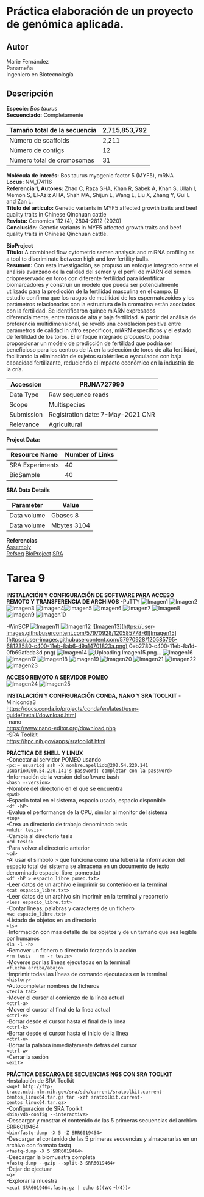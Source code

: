# Práctica elaboración de un proyecto de genómica aplicada.

## Autor
Marie Fernández  
Panameña  
Ingeniero en Biotecnología  

## Descripción
**Especie:** _Bos taurus_  
**Secuenciado:** Completamente  

| Tamaño total de la secuencia | 2,715,853,792 | 
| ------------- | ------------- |
| Número de scaffolds | 2,211 |  
| Número de contigs  | 12 |  
| Número total de cromosomas | 31 |  

**Molécula de interés:** Bos taurus myogenic factor 5 (MYF5), mRNA  
**Locus:** NM_174116  
**Referencia 1, Autores:** Zhao C, Raza SHA, Khan R, Sabek A, Khan S, Ullah I, Memon S,
            El-Aziz AHA, Shah MA, Shijun L, Wang L, Liu X, Zhang Y, Gui L and
            Zan L.  
**Título del artículo:** Genetic variants in MYF5 affected growth traits and beef quality
            traits in Chinese Qinchuan cattle  
**Revista:** Genomics 112 (4), 2804-2812 (2020)  
 **Conclusión:** Genetic variants in MYF5 affected growth traits and beef
            quality traits in Chinese Qinchuan cattle.  
            
**BioProject**  
**Título:** A combined flow cytometric semen analysis and miRNA profiling as a tool to discriminate between high and low fertility bulls.  
**Resumen:** Con esta investigación, se propuso un enfoque integrado entre el análisis avanzado de la calidad del semen y el perfil de miARN del semen criopreservado en toros con diferente fertilidad para identificar biomarcadores y construir un modelo que pueda ser potencialmente utilizado para la predicción de la fertilidad masculina en el campo. El estudio confirma que los rasgos de motilidad de los espermatozoides y los parámetros relacionados con la estructura de la cromatina están asociados con la fertilidad. Se identificaron quince miARN expresados diferencialmente, entre toros de alta y baja fertilidad. A partir del análisis de preferencia multidimensional, se reveló una correlación positiva entre parámetros de calidad in vitro específicos, miARN específicos y el estado de fertilidad de los toros. El enfoque integrado propuesto, podría proporcionar un modelo de predicción de fertilidad que podría ser beneficioso para los centros de IA en la selección de toros de alta fertilidad, facilitando la eliminación de sujetos subfértiles o eyaculados con baja capacidad fertilizante, reduciendo el impacto económico en la industria de la cría.  

| Accession	| PRJNA727990 |  
| --------- | --------- |  
| Data Type	| Raw sequence reads |  
| Scope | Multispecies |  
| Submission | Registration date: 7-May-2021 CNR |  
| Relevance | Agricultural |  

**Project Data:**  

| Resource Name | Number of Links |  
| ------ | ------- |  
| SRA Experiments | 40 |  
| BioSample | 40 |  

**SRA Data Details**  

| Parameter	| Value | 
| ------- | ------- |
| Data volume | Gbases	8 |  
| Data volume | Mbytes	3104 |  

**Referencias**  
[Assembly](https://www.ncbi.nlm.nih.gov/assembly/GCF_002263795.1)  
[Refseq](https://www.ncbi.nlm.nih.gov/nuccore/NM_174116.1) 
[BioProject](https://www.ncbi.nlm.nih.gov/bioproject/727990)
[SRA](https://www.ncbi.nlm.nih.gov/sra/SRX10826180[accn])

# Tarea 9  

**INSTALACIÓN Y CONFIGURACIÓN DE SOFTWARE PARA ACCESO REMOTO Y TRANSFERENCIA DE ARCHIVOS**
-PuTTY
![Imagen1](https://user-images.githubusercontent.com/57970928/120585691-39945a80-c400-11eb-9df2-d1a3b40b0e55.png)
![Imagen2](https://user-images.githubusercontent.com/57970928/120585694-3c8f4b00-c400-11eb-9399-37feeef9b913.png)
![Imagen3](https://user-images.githubusercontent.com/57970928/120585705-40bb6880-c400-11eb-9986-3aa324e91c87.png)
![Imagen4](https://user-images.githubusercontent.com/57970928/120585707-41ec9580-c400-11eb-9a41-482c962edaa1.png)![Imagen5](https://user-images.githubusercontent.com/57970928/120585714-444eef80-c400-11eb-96e0-434ff39880f7.png)
![Imagen6](https://user-images.githubusercontent.com/57970928/120585719-46b14980-c400-11eb-90be-778fb27b29fb.png)
![Imagen7](https://user-images.githubusercontent.com/57970928/120585723-47e27680-c400-11eb-9908-9c5177bd568e.png)
![Imagen8](https://user-images.githubusercontent.com/57970928/120585730-49ac3a00-c400-11eb-8e0a-38391b6c2595.png)
![Imagen9](https://user-images.githubusercontent.com/57970928/120585733-4add6700-c400-11eb-8bf2-abcd75f8a378.png)
![Imagen10](https://user-images.githubusercontent.com/57970928/120585734-4c0e9400-c400-11eb-875c-4b018b43094c.png)

-WinSCP
![Imagen11](https://user-images.githubusercontent.com/57970928/120585770-5d57a080-c400-11eb-86a6-68ffa7c62471.png)
![Imagen12](https://user-images.githubusercontent.com/57970928/120585774-60529100-c400-11eb-9634-1968bcce380a.png)
![Imagen13](https://user-images.githubusercontent.com/57970928/120585778-6![Imagen15](https://user-images.githubusercontent.com/57970928/120585795-68123580-c400-11eb-8ab6-d9a14701823a.png)
0eb2780-c400-11eb-8a1d-0fb69afeda3d.png)
![Imagen14](https://user-images.githubusercontent.com/57970928/120585779-6183be00-c400-11eb-8aa9-ddca9cda9887.png)
![Uploading Imagen15.png…]()
![Imagen16](https://user-images.githubusercontent.com/57970928/120585804-6c3e5300-c400-11eb-9bc9-b6a33ee8aa98.png)
![Imagen17](https://user-images.githubusercontent.com/57970928/120585808-6d6f8000-c400-11eb-91e0-e28760ca8fc1.png)
![Imagen18](https://user-images.githubusercontent.com/57970928/120585812-6f394380-c400-11eb-99c9-59d6c85f16c6.png)
![Imagen19](https://user-images.githubusercontent.com/57970928/120585818-719b9d80-c400-11eb-81f3-2da5c1e3986b.png)
![Imagen20](https://user-images.githubusercontent.com/57970928/120585820-72343400-c400-11eb-9463-37f21dd22cc5.png)
![Imagen21](https://user-images.githubusercontent.com/57970928/120585824-752f2480-c400-11eb-8d92-028516ae60a7.png)
![Imagen22](https://user-images.githubusercontent.com/57970928/120585830-76f8e800-c400-11eb-9343-e6ee7d4b67cf.png)
![Imagen23](https://user-images.githubusercontent.com/57970928/120585835-78c2ab80-c400-11eb-8863-1d70e1b7e9a2.png)

**ACCESO REMOTO A SERVIDOR POMEO**  
![Imagen24](https://user-images.githubusercontent.com/57970928/120585872-87a95e00-c400-11eb-9f70-234a6dbe8a89.png)
![Imagen25](https://user-images.githubusercontent.com/57970928/120585878-89732180-c400-11eb-988b-babb04fd919c.png)

**INSTALACIÓN Y CONFIGURACIÓN CONDA, NANO Y SRA TOOLKIT**
-Miniconda3  
https://docs.conda.io/projects/conda/en/latest/user-guide/install/download.html  
-nano  
https://www.nano-editor.org/download.php  
-SRA Toolkit  
https://hpc.nih.gov/apps/sratoolkit.html  

**PRÁCTICA DE SHELL Y LINUX**  
-Conectar al servidor POMEO usando  
`<pc:~ usuario$ ssh -X nombre.apellido@200.54.220.141
usuario@200.54.220.141's password: completar con la password>`  
-Información de la versión del software bash  
`<bash --version>`  
-Nombre del directorio en el que se encuentra  
`<pwd>`  
-Espacio total en el sistema, espacio usado, espacio disponible  
`<df -hP>`  
-Evalua el performance de la CPU, similar al monitor del sistema  
`<top>`  
-Crea un directorio de trabajo denominado tesis  
`<mkdir tesis>`  
-Cambia al directorio tesis  
`<cd tesis>`  
-Para volver al directorio anterior  
`<cd>`  
-Al usar el simbolo > que funciona como una tubería la información del espacio total del sistema se almacena en un documento de texto denominado espacio_libre_pomeo.txt  
`<df -hP > espacio_libre_pomeo.txt>`  
-Leer datos de un archivo e imprimir su contenido en la terminal  
`<cat espacio_libre.txt>`  
-Leer datos de un archivo sin imprimir en la terminal y recorrerlo  
`<less espacio_libre.txt>`  
-Contar líneas, palabras y caracteres de un fichero  
`<wc espacio_libre.txt>`  
-Listado de objetos en un directorio  
`<ls>`  
-Información con mas detalle de los objetos y de un tamaño que sea legible por humanos  
`<ls -l -h>`  
-Remover un fichero o directorio forzando la acción  
`<rm tesis  
rm -r tesis>`  
-Moverse por las líneas ejecutadas en la terminal  
`<flecha arriba/abajo>`  
-Imprimir todas las líneas de comando ejecutadas en la terminal  
`<history>`  
-Autocompletar nombres de ficheros  
`<tecla tab>`  
-Mover el cursor al comienzo de la línea actual   
`<ctrl-a>`  
-Mover el cursor al final de la línea actual  
`<ctrl-e>`  
-Borrar desde el cursor hasta el final de la línea   
`<ctrl-k>`  
-Borrar desde el cursor hasta el inicio de la línea  
`<ctrl-u>`  
-Borrar la palabra inmediatamente detras del cursor  
`<ctrl-w>`  
-Cerrar la sesión  
`<exit>`  

**PRÁCTICA DESCARGA DE SECUENCIAS NGS CON SRA TOOLKIT**  
-Instalación de SRA Toolkit  
`<wget http://ftp-trace.ncbi.nlm.nih.gov/sra/sdk/current/sratoolkit.current-centos_linux64.tar.gz
tar -xzf sratoolkit.current-centos_linux64.tar.gz>`  
-Configuración de SRA Toolkit  
`<bin/vdb-config --interactive>`   
-Descargar y mostrar el contenido de las 5 primeras secuencias del archivo SRR6019464  
`<bin/fastq-dump -X 5 -Z SRR6019464>`  
-Descargar el contenido de las 5 primeras secuencias y almacenarlas en un archivo con formato fastq  
 `<fastq-dump -X 5 SRR6019464>`  
 -Descargar la biomuestra completa  
 `<fastq-dump --gzip --split-3 SRR6019464>`  
 -Dejar de ejectuar  
 `<q>`  
 -Explorar la muestra  
 `<zcat SRR6019464.fastq.gz | echo $((`wc -l`/4))>`  
 
 






